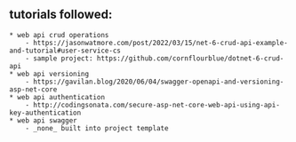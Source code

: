 ## tutorials followed:
    * web api crud operations
        - https://jasonwatmore.com/post/2022/03/15/net-6-crud-api-example-and-tutorial#user-service-cs
        - sample project: https://github.com/cornflourblue/dotnet-6-crud-api
    * web api versioning
        - https://gavilan.blog/2020/06/04/swagger-openapi-and-versioning-asp-net-core
    * web api authentication
        - http://codingsonata.com/secure-asp-net-core-web-api-using-api-key-authentication
    * web api swagger
        - _none_ built into project template
